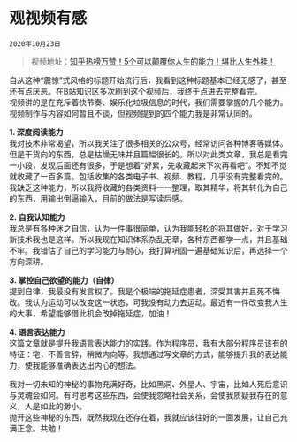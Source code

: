 # 观视频有感

`2020年10月23日`

> 视频地址：[知乎热榜万赞！5个可以颠覆你人生的能力！堪比人生外挂！](https://www.bilibili.com/video/BV1jD4y197u9)

自从这种“震惊”式风格的标题开始流行后，我看到这种标题基本已经无感了，甚至还有点厌恶。在B站知识区多次刷到这个视频后，我终于点进去完整看完。  
视频讲的是在充斥着快节奏、娱乐化垃圾信息的时代，我们需要掌握的几个能力。视频制作与内容如何暂且不谈，但视频提到的四个能力我是非常认同的。

**1. 深度阅读能力**  
我对技术非常渴望，所以我关注了很多相关的公众号，经常访问各种博客等媒体。但是干货向的东西，总是枯燥无味并且篇幅很长的。所以对此类文章，我总是看完一小段，发现后面还有很多，于是想着“好累，先收藏起来下次再看吧”。不知不觉就收藏了一百多篇。包括收集的各类电子书、视频、教程，几乎没有完整看完的。  
我缺乏这种能力，所以我将收藏的各类资料一一整理，取其精华，将其转化为自己的东西，用输出倒逼输入，目前的做法是写读后感。

**2. 自我认知能力**  
我总是有各种迷之自信，认为一件事很简单，认为我能轻松的将其做好，对于学习新技术我也是这样。所以我现在知识体系杂乱无章，各种东西都学一点，并且基础不牢。我错估了自己的学习能力与耐心，我打算巩固一遍基础知识后，再选择一个方向深耕。

**3. 掌控自己欲望的能力（自律）**  
提到自律，我最没有发言权了。我是个极端的拖延症患者，深受其害并且死不悔改。我认为运动可以改变这一状态，可我没有动力去运动。最近有一件改变我人生的大事，希望能够借此机会改掉拖延症，加油！

**4. 语言表达能力**  
这篇文章就是提升我语言表达能力的实践。作为程序员，我有大部分程序员该有的特征：宅，不善言辞，稍微内向等。我想通过写文章的方式，能够提升我的表达能力，使我能够准确表达出内心的想法。

我对一切未知的神秘的事物充满好奇，比如黑洞、外星人、宇宙，比如人死后意识与灵魂会如何。有时思考这些东西，会使我忽略社会关系，会使我质疑我存在的意义，人是如此的渺小。  
抛开这些神秘的东西，既然我现在还存在着，我就应该往好的一面发展，让自己充满正念。共勉！
